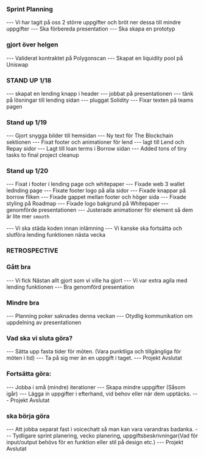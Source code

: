 ### Sprint Planning
--- Vi har tagit på oss 2 större uppgifter och bröt ner dessa till mindre uppgifter
--- Ska förbereda presentation
--- Ska skapa en prototyp 

### gjort över helgen 
--- Validerat kontraktet på Polygonscan
--- Skapat en liquidity pool på Uniswap


### STAND UP 1/18
--- skapat en lending knapp i header
--- jobbat på presentationen
--- tänk på lösningar till lending sidan
--- pluggat Solidity 
--- Fixar texten på teams pagen

### Stand up 1/19 
--- Gjort snygga bilder till hemsidan
--- Ny text för The Blockchain sektionen
--- Fixat footer och animationer för lend
--- lagt till Lend och Repay sidor
--- Lagt till loan terms i Borrow sidan
--- Added tons of tiny tasks to final project cleanup

### Stand up 1/20 
--- Fixat i footer i lending page och whitepaper
--- Fixade web 3 wallet lednding page
--- Fixate footer logo på alla sidor
--- Fixade knappar på borrow fliken
--- Fixade gappet mellan footer och höger sida
--- Fixade styling på Roadmap
--- Fixade logo bakgrund på Whitepaper
--- genomförde presentationen
--- Justerade animationer för element så dem är lite mer `smooth`

--- Vi ska städa koden innan inlämning
--- Vi kanske ska fortsätta och slutföra lending funktionen nästa vecka

### RETROSPECTIVE

### Gått bra 
--- Vi fick Nästan allt gjort som vi ville ha gjort
--- Vi var extra agila med lending funktionen
--- Bra genomförd presentation 

### Mindre bra 
--- Planning poker saknades denna veckan 
--- Otydlig kommunikation om uppdelning av presentationen

### Vad ska vi sluta göra?
--- Sätta upp fasta tider för möten. (Vara punktliga och tillgängliga för möten i tid)
--- Ta på sig mer än en uppgift i taget. 
--- Projekt Avslutat

### Fortsätta göra:
--- Jobba i små (mindre) iterationer
--- Skapa mindre uppgifter (Såsom igår)
--- Lägga in uppgifter i efterhand, vid behov eller när dem upptäcks.
--- Projekt Avslutat

### ska börja göra
--- Att jobba separat fast i voicechatt så man kan vara varandras badanka. 
--- Tydligare sprint planering, vecko planering, uppgiftsbeskrivningar(Vad för input/output behövs för en funktion eller stil på design etc.)
--- Projekt Avslutat
